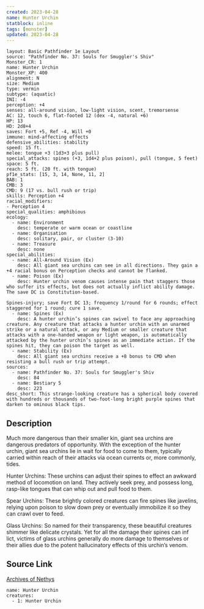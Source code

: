 ```yaml
---
created: 2023-04-28
name: Hunter Urchin
statblock: inline
tags: [monster]
updated: 2023-04-28
---
```

```statblock
layout: Basic Pathfinder 1e Layout
source: "Pathfinder No. 37: Souls for Smuggler's Shiv"
Monster_CR: 1
name: Hunter Urchin
Monster_XP: 400
alignment: N
size: Medium
type: vermin
subtype: (aquatic)
INI: -4
perception: +4
senses: all-around vision, low-light vision, scent, tremorsense
AC: 12, touch 6, flat-footed 12 (dex -4, natural +6)
HP: 13
HD: 2d8+4
saves: Fort +5, Ref -4, Will +0
immune: mind-affecting effects
defensive_abilities: stability
speed: 15 ft.
melee: tongue +3 (1d3+3 plus pull)
special_attacks: spines (+3, 1d4+2 plus poison), pull (tongue, 5 feet)
space: 5 ft.
reach: 5 ft. (20 ft. with tongue)
pf1e_stats: [15, 3, 14, None, 11, 2]
BAB: 1
CMB: 3
CMD: 9 (17 vs. bull rush or trip)
skills: Perception +4
racial_modifiers:
- Perception 4
special_qualities: amphibious
ecology:
  - name: Environment
    desc: temperate or warm ocean or coastline
  - name: Organisation
    desc: solitary, pair, or cluster (3-10)
  - name: Treasure
    desc: none
special_abilities:
  - name: All-Around Vision (Ex)
    desc: All giant sea urchins can see in all directions. They gain a +4 racial bonus on Perception checks and cannot be flanked.
  - name: Poison (Ex)
    desc: Hunter urchin venom causes intense pain that staggers those who suffer its effects, but does not actually inflict ability damage. The save DC is Constitution-based.

Spines-injury; save Fort DC 13; frequency 1/round for 6 rounds; effect staggered for 1 round; cure 1 save.
  - name: Spines (Ex)
    desc: A hunter urchin’s spines can swivel to face any approaching creature. Any creature that attacks a hunter urchin with an unarmed strike or a natural attack, or any Medium or smaller creature that attacks with a one-handed weapon or light weapon, is automatically attacked by the hunter urchin’s spines as an immediate action. If the spines hit, they can poison the target as well.
  - name: Stability (Ex)
    desc: All giant sea urchins receive a +8 bonus to CMD when resisting a bull rush or trip attempt.
sources:
  - name: Pathfinder No. 37: Souls for Smuggler's Shiv
    desc: 84
  - name: Bestiary 5
    desc: 223
desc_short: This strange-looking creature has a spherical body covered with hundreds or thousands of two-foot-long bright purple spines that darken to ominous black tips.
```
## Description
Much more dangerous than their smaller kin, giant sea urchins are dangerous predators of opportunity. With the exception of the hunter urchin, giant sea urchins lie in wait for food to come to them, typically carried within reach of their attacks via ocean currents or, more commonly, tides.

Hunter Urchins: These urchins can adjust their spines to effect an awkward method of locomotion on land. They actively seek prey, and possess long, rasp-like tongues that can whip out and pull food to them.

Spear Urchins: These brightly colored creatures can fire spines like javelins, relying upon poison to slow down prey or eventually immobilize it so they can crawl over to feed.

Glass Urchins: So named for their transparency, these beautiful creatures shimmer like delicate crystals. Yet for all the damage their spines can inf lict, victims of glass urchins generally do more damage to themselves or their allies due to the potent hallucinatory effects of this urchin’s venom.
## Source Link
[Archives of Nethys](https://aonprd.com/MonsterDisplay.aspx?ItemName=Hunter%20Urchin)
```encounter-table
name: Hunter Urchin
creatures:
  - 1: Hunter Urchin
```
